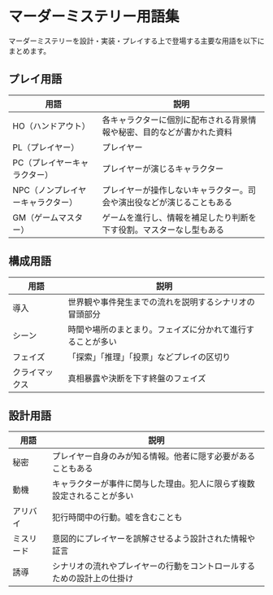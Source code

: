 # マーダーミステリー用語集

マーダーミステリーを設計・実装・プレイする上で登場する主要な用語を以下にまとめます。

## プレイ用語

| 用語                              | 説明                                                                   |
| --------------------------------- | ---------------------------------------------------------------------- |
| HO（ハンドアウト）                | 各キャラクターに個別に配布される背景情報や秘密、目的などが書かれた資料 |
| PL（プレイヤー）                  | プレイヤー                                                             |
| PC（プレイヤーキャラクター）      | プレイヤーが演じるキャラクター                                         |
| NPC（ノンプレイヤーキャラクター） | プレイヤーが操作しないキャラクター。司会や演出役などが演じることもある |
| GM（ゲームマスター）              | ゲームを進行し、情報を補足したり判断を下す役割。マスターなし型もある   |

## 構成用語

| 用語           | 説明                                                       |
| -------------- | ---------------------------------------------------------- |
| 導入           | 世界観や事件発生までの流れを説明するシナリオの冒頭部分     |
| シーン         | 時間や場所のまとまり。フェイズに分かれて進行することが多い |
| フェイズ       | 「探索」「推理」「投票」などプレイの区切り                 |
| クライマックス | 真相暴露や決断を下す終盤のフェイズ                         |

## 設計用語

| 用語       | 説明                                                                   |
| ---------- | ---------------------------------------------------------------------- |
| 秘密       | プレイヤー自身のみが知る情報。他者に隠す必要があることもある           |
| 動機       | キャラクターが事件に関与した理由。犯人に限らず複数設定されることが多い |
| アリバイ   | 犯行時間中の行動。嘘を含むことも                                       |
| ミスリード | 意図的にプレイヤーを誤解させるよう設計された情報や証言                 |
| 誘導       | シナリオの流れやプレイヤーの行動をコントロールするための設計上の仕掛け |
